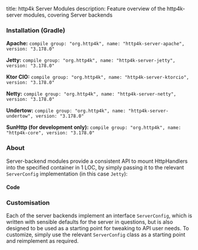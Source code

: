 title: http4k Server Modules
description: Feature overview of the http4k-server modules, covering Server backends

### Installation (Gradle)
**Apache:** ```compile group: "org.http4k", name: "http4k-server-apache", version: "3.178.0"```

**Jetty:** ```compile group: "org.http4k", name: "http4k-server-jetty", version: "3.178.0"```

**Ktor CIO:** ```compile group: "org.http4k", name: "http4k-server-ktorcio", version: "3.178.0"```

**Netty:** ```compile group: "org.http4k", name: "http4k-server-netty", version: "3.178.0"```

**Undertow:** ```compile group: "org.http4k", name: "http4k-server-undertow", version: "3.178.0"```

**SunHttp (for development only):** ```compile group: "org.http4k", name: "http4k-core", version: "3.178.0"```

### About
Server-backend modules provide a consistent API to mount HttpHandlers into the specified container in 1 LOC, by 
simply passing it to the relevant `ServerConfig` implementation (in this case `Jetty`):

#### Code [<img class="octocat"/>](https://github.com/http4k/http4k/blob/master/src/docs/guide/modules/servers/example_http.kt)
<script src="https://gist-it.appspot.com/https://github.com/http4k/http4k/blob/master/src/docs/guide/modules/servers/example_http.kt"></script>

### Customisation
Each of the server backends implement an interface `ServerConfig`, which is written with sensible defaults for the server in questions, 
but is also designed to be used as a starting point for tweaking to API user needs. To customize, simply use the relevant `ServerConfig` 
class as a starting point and reimplement as required.
